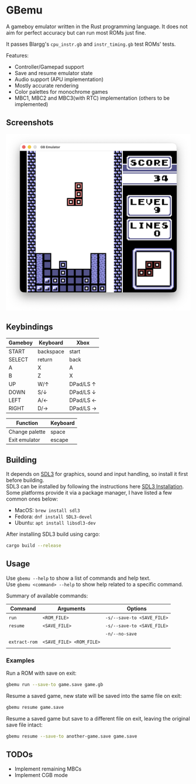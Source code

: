 # GBemu

A gameboy emulator written in the Rust programming language.
It does not aim for perfect accuracy but can run most ROMs just fine.

It passes Blargg's `cpu_instr.gb` and `instr_timing.gb` test ROMs' tests.

Features:

- Controller/Gamepad support
- Save and resume emulator state
- Audio support (APU implementation)
- Mostly accurate rendering
- Color palettes for monochrome games
- MBC1, MBC2 and MBC3(with RTC) implementation (others to be implemented)

## Screenshots

![gbemu running the Tetris ROM using a color palette](tetris_gbrom.png)

## Keybindings

| Gameboy | Keyboard  | Xbox      |
| ------- | --------- | --------- |
| START   | backspace | start     |
| SELECT  | return    | back      |
| A       | X         | A         |
| B       | Z         | X         |
| UP      | W/↑       | DPad/LS ↑ |
| DOWN    | S/↓       | DPad/LS ↓ |
| LEFT    | A/←       | DPad/LS ← |
| RIGHT   | D/→       | DPad/LS → |

| Function       | Keyboard |
| -------------- | -------- |
| Change palette | space    |
| Exit emulator  | escape   |

## Building

It depends on [SDL3](https://wiki.libsdl.org/SDL3/FrontPage) for graphics,
sound and input handling, so install it first before building.  
SDL3 can be installed by following the instructions here
[SDL3 Installation](https://github.com/libsdl-org/SDL/blob/main/INSTALL.md).
Some platforms provide it via a package manager, I have listed a few common ones below:

- MacOS: `brew install sdl3`
- Fedora: `dnf install SDL3-devel`
- Ubuntu: `apt install libsdl3-dev`

After installing SDL3 build using cargo:

```bash
cargo build --release
```

## Usage

Use `gbemu --help` to show a list of commands and help text.  
Use `gbemu <command> --help` to show help related to a specific command.

Summary of available commands:

| Command       | Arguments                | Options                    |
| ------------- | ------------------------ | -------------------------- |
| `run`         | `<ROM_FILE>`             | `-s/--save-to <SAVE_FILE>` |
| `resume`      | `<SAVE_FILE>`            | `-s/--save-to <SAVE_FILE>` |
|               |                          | `-n/--no-save`             |
| `extract-rom` | `<SAVE_FILE> <ROM_FILE>` |                            |
|               |                          |                            |

### Examples

Run a ROM with save on exit:

```bash
gbemu run --save-to game.save game.gb
```

Resume a saved game, new state will be saved into the same file on exit:

```bash
gbemu resume game.save
```

Resume a saved game but save to a different file on exit, leaving the original save file intact:

```bash
gbemu resume --save-to another-game.save game.save
```

## TODOs

- Implement remaining MBCs
- Implement CGB mode

